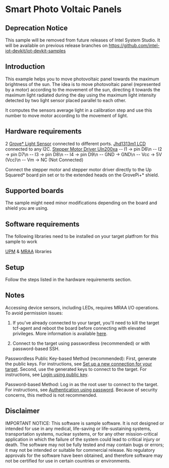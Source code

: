 # Smart Photo Voltaic Panels


## Deprecation Notice
This sample will be removed from future releases of Intel System Studio. It will be available on previous release branches on https://github.com/intel-iot-devkit/iot-devkit-samples

## Introduction
This example helps you to move photovoltaic panel towards the maximum brightness of the sun. The idea is to move photovoltaic panel (represented by a motor) according to the movement of the sun, directing it towards the maximum light radiated during the day using the maximum light intensity detected by two light sensor placed parallel to each other.

It computes the sensors average light in a calibration step and use this number to move motor according to the movement of light.


## Hardware requirements

2 [Grove* Light Sensor](http://wiki.seeed.cc/Grove-Light_Sensor/) connected to different ports.
[Jhd1313m1 LCD](https://iotdk.intel.com/docs/master/upm/classupm_1_1_jhd1313m1.html) connected to any I2C.
[Stepper Motor Driver Uln200xa](https://iotdk.intel.com/docs/master/upm/classupm_1_1_u_l_n200_x_a.html)
 	 -- I1  ->  pin D6\n
 	 -- I2  ->  pin D7\n
     -- I3  ->  pin D8\n
     -- I4  ->  pin D9\n
     -- GND ->  GND\n
     -- Vcc ->  5V (Vcc)\n
    -- Vm  ->  NC (Not Connected)

Connect the stepper motor and stepper motor driver directly to the Up Squared* board pin set or to the extended heads on the GrovePi+* shield.

## Supported boards

The sample might need minor modifications depending on the board and shield you are using.

## Software requirements

The following libraries need to be installed on your target platfrom for this sample to work

[UPM](https://github.com/intel-iot-devkit/upm) & [MRAA](https://github.com/intel-iot-devkit/mraa) libraries

## Setup
Follow the steps listed in the hardware requirements section.

## Notes

Accessing device sensors, including LEDs, requires MRAA I/O operations. To avoid permission issues:

1. If you've already connected to your target, you'll need to kill the target tcf-agent and reboot the board before connecting with elevated privileges. More information is available [here](https://software.intel.com/en-us/developing-projects-with-intel-system-studio-c-creating-an-ssh-connection).

2. Connect to the target using passwordless (recommended) or with password-based SSH.

Passwordless Public Key-based Method (recommended):
First, generate the public keys. For instructions, see [Set up a new connection for your target](https://software.intel.com/en-us/developing-projects-with-intel-system-studio-c-2019-beta-creating-an-ssh-connection). 
Second, use the generated keys to connect to the target. For instructions, see [Login using public key](https://software.intel.com/en-us/developing-projects-with-intel-system-studio-c-2019-beta-connecting-to-target).

Password-based Method: 
Log in as the root user to connect to the target. For instructions, see [Authentication using password](https://software.intel.com/en-us/developing-projects-with-intel-system-studio-c-2019-beta-connecting-to-target). Because of security concerns, this method is not recommended.


## Disclaimer
IMPORTANT NOTICE: This software is sample software. It is not designed or intended for use in any medical, life-saving or life-sustaining systems, transportation systems, nuclear systems, or for any other mission-critical application in which the failure of the system could lead to critical injury or death. The software may not be fully tested and may contain bugs or errors; it may not be intended or suitable for commercial release. No regulatory approvals for the software have been obtained, and therefore software may not be certified for use in certain countries or environments.

